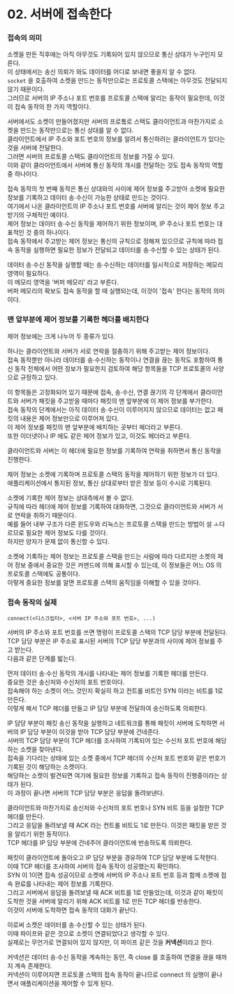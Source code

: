 # 02. 서버에 접속한다

### 접속의 의미

소켓을 만든 직후에는 아직 아무것도 기록되어 있지 않으므로 통신 상대가 누구인지 모른다.  
이 상태에서는 송신 의뢰가 와도 데이터를 어디로 보내면 좋을지 알 수 없다.  
`socket` 을 호출하여 소켓을 만드는 동작만으로는 프로토콜 스택에는 아무것도 전달되지 않기 때문이다.  
그러므로 서버의 IP 주소나 포트 번호를 프로토콜 스택에 알리는 동작이 필요한데, 이것이 접속 동작의 한 가지 역할이다.

서버에서도 소켓이 만들어졌지만 서버의 프로톸로 스택도 클라이언트과 마찬가지로 소켓을 만드는 동작만으로는 통신 상대를 알 수 없다.  
클라이언트에서 IP 주소와 포트 번호의 정보를 알려서 통신하려는 클라이언트가 있다는 것을 서버에 전달한다.  
그러면 서버의 프로토콜 스택도 클라이언트의 정보를 가질 수 있다.  
이와 같이 클라이언트에서 서버에 통신 동작의 개시를 전달하는 것도 접속 동작의 역할 중 하나이다.

접속 동작의 첫 번째 동작은 통신 상대와의 사이에 제어 정보를 주고받아 소켓에 필요한 정보를 기록하고 데이터 송∙수신이 가능한 상태로 만드는 것이다.  
여기에서 나온 클라이언트의 IP 주소나 포트 번호를 서버에 알리는 것이 제어 정보 주고받기의 구체적인 예이다.  
제어 정보는 데이터 송∙수신 동작을 제어하기 위한 정보이며, IP 주소나 포트 번호는 대표적인 것 중의 하나이다.  
접속 동작에서 주고받는 제어 정보는 통신의 규칙으로 정해져 있으므로 규칙에 따라 접속 동작을 실행하면 필요한 정보가 전달되고 데이터를 송∙수신할 수 있는 상태가 된다.

데이터 송∙수신 동작을 실행할 때는 송∙수신하는 데이터를 일시적으로 저장하는 메모리 영역이 필요하다.  
이 메모리 영역을 '버퍼 메모리' 라고 부른다.  
버퍼 메모리의 확보도 접속 동작을 할 때 실행되는데, 이것이 '접속' 한다는 동작의 의미이다.

### 맨 앞부분에 제어 정보를 기록한 헤더를 배치한다

제어 정보에는 크게 나누어 두 종류가 있다.

하나는 클라이언트와 서버가 서로 연락을 절충하기 위해 주고받는 제어 정보이다.  
접속 동작뿐만 아니라 데이터를 송∙수신하는 동작이나 연결을 끊는 동작도 포함하여 통신 동작 전체에서 어떤 정보가 필요한지 검토하여 해당 항목들을 TCP 프로토콜의 사양으로 규정하고 있다.

이 항목들은 고정화되어 있기 때문에 접속, 송∙수신, 연결 끊기의 각 단계에서 클라이언트와 서버가 패킷을 주고받을 때마다 패킷의 맨 앞부분에 이 제어 정보를 부가한다.  
접속 동작의 단계에서는 아직 데이터 송∙수신이 이루어지지 않으므로 데이터는 없고 패킷의 내용은 제어 정보만으로 이루어져 있다.  
이 제어 정보를 패킷의 맨 앞부분에 배치하는 곳부터 헤더라고 부른다.  
또한 이더넷이나 IP 에도 같은 제어 정보가 있고, 이것도 헤더라고 부른다.

클라이언트와 서버는 이 헤더에 필요한 정보를 기록하여 연락을 취하면서 통신 동작을 진행한다.

제어 정보는 소켓에 기록하며 프로토콜 스택의 동작을 제어하기 위한 정보가 더 있다.  
애플리케이션에서 통지된 정보, 통신 상대로부터 받은 정보 등이 수시로 기록된다.

소켓에 기록한 제어 정보는 상대측에서 볼 수 없다.  
규칙에 따라 헤더에 제어 정보를 기록하여 대화하면, 그것으로 클라이언트와 서버가 서로 연락을 취하기 때문이다.  
예를 들어 내부 구조가 다른 윈도우와 리눅스는 프로토콜 스택을 만드는 방법이 설 ㅗ다르므로 필요한 제어 정보도 다를 것이다.  
하지만 양자가 문제 없이 통신할 수 있다.

소켓에 기록하는 제어 정보는 프로토콜 스택을 만드는 사람에 따라 다르지만 소켓의 제어 정보 중에서 중요한 것은 커맨드에 의해 표시할 수 있는데, 이 정보들은 어느 OS 의 프로토콜 스택에도 공통이다.  
이렇게 중요한 정보를 알면 프로토콜 스택의 움직임을 이해할 수 있을 것이다.

### 접속 동작의 실제

```
connect(<디스크립터>, <서버 IP 주소와 포트 번호>, ...)
```

서버의 IP 주소와 포트 번호를 쓰면 명령이 프로토콜 스택의 TCP 담당 부분에 전달된다.  
TCP 담당 부분은 IP 주소로 표시된 서버의 TCP 담당 부분과의 사이에 제어 정보를 주고 받는다.  
다음과 같은 단계를 밟는다.

먼저 데이터 송∙수신 동작의 개시를 나타내는 제어 정보를 기록한 헤더를 만든다.  
중요한 것은 송신처와 수신처의 포트 번호이다.  
접속해야 하는 소켓이 어느 것인지 확실히 하고 컨트롤 비트인 SYN 이라는 비트를 1로 만든다.  
이렇게 해서 TCP 헤더를 만들고 IP 담당 부분에 전달하여 송신하도록 의뢰한다.

IP 담당 부분이 패킷 송신 동작을 실행하고 네트워크를 통해 패킷이 서버에 도착하면 서버의 IP 담당 부분이 이것을 받아 TCP 담당 부분에 건네준다.  
서버의 TCP 담당 부분이 TCP 헤더를 조사하여 기록되어 있는 수신처 포트 번호에 해당하는 소켓을 찾아낸다.  
접속을 기다리는 상태에 있는 소켓 중에서 TCP 헤더의 수신처 포트 번호와 같은 번호가 기록된 것이 해당하는 소켓이다.  
해당하는 소켓이 발견되면 여기에 필요한 정보를 기록하고 접속 동작이 진행중이라는 상태가 된다.  
이 과정이 끝나면 서버의 TCP 담당 부분은 응답을 돌려보낸다.

클라이언트와 마찬가지로 송신처와 수신처의 포트 번호나 SYN 비트 등을 설정한 TCP 헤더를 만든다.  
그리고 응답을 돌려보낼 때 ACK 라는 컨트롤 비트도 1로 만든다. 이것은 패킷을 받은 것을 알리기 위한 동작이다.  
TCP 헤더를 IP 담당 부분에 건네주어 클라이언트에 반송하도록 의뢰한다.

패킷이 클라이언트에 돌아오고 IP 담당 부분을 경유하여 TCP 담당 부분에 도착한다.  
이때 TCP 헤더를 조사하여 서버의 접속 동작이 성공했는지 확인하다.  
SYN 이 1이면 접속 성공이므로 소켓에 서버의 IP 주소나 포트 번호 등과 함께 소켓에 접속 완료를 나타내는 제어 정보를 기록한다.  
그리고 서버에서 응답을 돌려보낼 때 ACK 비트를 1로 만들었는데, 이것과 같이 패킷이 도착한 것을 서버에 알리기 위해 ACK 비트를 1로 만든 TCP 헤더를 반송한다.  
이것이 서버에 도착하면 접속 동작의 대화가 끝난다.

이로써 소켓은 데이터를 송∙수신할 수 있는 상태가 된다.  
이때 파이프와 같은 것으로 소켓이 연결되었다고 생각할 수 있다.  
실제로는 무언가로 연결되어 있지 않지만, 이 파이프 같은 것을 **커넥션**이라고 한다.

커넥션은 데이터 송∙수신 동작을 계속하는 동안, 즉 close 를 호출하여 연결을 끊을 때까지 계속 존재한다.  
커넥션이 이루어지면 프로토콜 스택의 접속 동작이 끝나므로 connect 의 실행이 끝나면서 애플리케이션을 제어할 수 있게 된다.